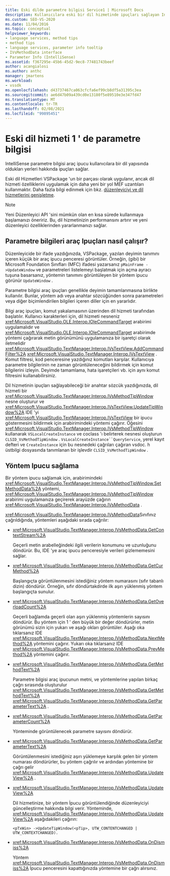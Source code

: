 ```yaml
---
title: Eski dilde parametre bilgisi Service1 | Microsoft Docs
description: Kullanıcılara eski bir dil hizmetinde ipuçları sağlayan IntelliSense parametre bilgisi araç ipucunu nasıl uygulayacağınızı öğrenin.
ms.custom: SEO-VS-2020
ms.date: 11/04/2016
ms.topic: conceptual
helpviewer_keywords:
- language services, method tips
- method tips
- language services, parameter info tooltip
- IVsMethodData interface
- Parameter Info (IntelliSense)
ms.assetid: f367295e-45b6-45d2-9ec8-77481743beef
author: acangialosi
ms.author: anthc
manager: jmartens
ms.workload:
- vssdk
ms.openlocfilehash: d43737467ca063cfcfa6ef99cb8df5a31395c3ea
ms.sourcegitcommit: ae6d47b09a439cd0e13180f5e89510e3e347fd47
ms.translationtype: MT
ms.contentlocale: tr-TR
ms.lasthandoff: 02/08/2021
ms.locfileid: "99895451"
---
```

# <a name="parameter-info-in-a-legacy-language-service-1"></a>Eski dil hizmeti 1 ' de parametre bilgisi
IntelliSense parametre bilgisi araç ipucu kullanıcılara bir dil yapısında oldukları yerleri hakkında ipuçları sağlar.

 Eski dil Hizmetleri VSPackage 'un bir parçası olarak uygulanır, ancak dil hizmeti özelliklerini uygulamak için daha yeni bir yol MEF uzantıları kullanmaktır. Daha fazla bilgi edinmek için bkz. [düzenleyiciyi ve dil hizmetlerini genişletme](../../extensibility/extending-the-editor-and-language-services.md).

> [!NOTE]
> Yeni Düzenleyici API 'sini mümkün olan en kısa sürede kullanmaya başlamanızı öneririz. Bu, dil hizmetinizin performansını artırır ve yeni düzenleyici özelliklerinden yararlanmanızı sağlar.

## <a name="how-parameter-info-tooltips-work"></a>Parametre bilgileri araç Ipuçları nasıl çalışır?
 Düzenleyicide bir ifade yazdığınızda, VSPackage, yazılan deyimin tanımını içeren küçük bir araç ipucu penceresi görüntüler. Örneğin, (gibi) bir Microsoft Foundation Sınıfları (MFC) ifadesi yazarsanız `pMainFrame ->UpdateWindow` ve parametreleri listelemeyi başlatmak için açma ayracı tuşuna basarsanız, yöntemin tanımını görüntüleyen bir yöntem ipucu görünür `UpdateWindow` .

 Parametre bilgisi araç ipuçları genellikle deyimin tamamlanmasına birlikte kullanılır. Bunlar, yöntem adı veya anahtar sözcüğünden sonra parametreleri veya diğer biçimlendirilen bilgileri içeren diller için en yararlıdır.

 Bilgi araç ipuçları, komut yakalamasının üzerinden dil hizmeti tarafından başlatılır. Kullanıcı karakterleri için, dil hizmeti nesneniz <xref:Microsoft.VisualStudio.OLE.Interop.IOleCommandTarget> arabirimi uygulamalıdır ve <xref:Microsoft.VisualStudio.OLE.Interop.IOleCommandTarget> arabirimde yöntemi çağırarak metin görünümünü uygulamanıza bir işaretçi olarak iletmelidir <xref:Microsoft.VisualStudio.TextManager.Interop.IVsTextView.AddCommandFilter%2A> <xref:Microsoft.VisualStudio.TextManager.Interop.IVsTextView> . Komut filtresi, kod penceresine yazdığınız komutları karşılar. Kullanıcıya parametre bilgilerinin ne zaman görüntüleneceğini bildirmek için komut bilgilerini izleyin. Deyimde tamamlama, hata işaretçileri vb. için aynı komut filtresini kullanabilirsiniz.

 Dil hizmetinin ipuçları sağlayabileceği bir anahtar sözcük yazdığınızda, dil hizmeti bir <xref:Microsoft.VisualStudio.TextManager.Interop.IVsMethodTipWindow> nesne oluşturur ve <xref:Microsoft.VisualStudio.TextManager.Interop.IVsTextView.UpdateTipWindow%2A> IDE 'yi <xref:Microsoft.VisualStudio.TextManager.Interop.IVsTextView> bir ipucu göstermesini bildirmek için arabirimindeki yöntemi çağırır. Öğesini <xref:Microsoft.VisualStudio.TextManager.Interop.IVsMethodTipWindow> kullanarak `VSLocalCreateInstance` ve coclass 'ı belirterek nesnesi oluşturun `CLSID_VsMethodTipWindow` . `VsLocalCreateInstance``QueryService`, yerel kayıt defteri ve `CreateInstance` için bu nesnedeki çağrıları çağıran vsdoc. h üstbilgi dosyasında tanımlanan bir işlevdir `CLSID_VsMethodTipWindow` .

## <a name="providing-a-method-tip"></a>Yöntem Ipucu sağlama
 Bir yöntem ipucu sağlamak için, arabirimindeki <xref:Microsoft.VisualStudio.TextManager.Interop.IVsMethodTipWindow.SetMethodData%2A> yöntemi, <xref:Microsoft.VisualStudio.TextManager.Interop.IVsMethodTipWindow> arabirimi uygulamanıza geçirerek arayüzde çağırın <xref:Microsoft.VisualStudio.TextManager.Interop.IVsMethodData> .

 <xref:Microsoft.VisualStudio.TextManager.Interop.IVsMethodData>Sınıfınız çağrıldığında, yöntemleri aşağıdaki sırada çağrılır:

- <xref:Microsoft.VisualStudio.TextManager.Interop.IVsMethodData.GetContextStream%2A>

     Geçerli metin arabelleğindeki ilgili verilerin konumunu ve uzunluğunu döndürür. Bu, IDE 'ye araç ipucu penceresiyle verileri gizlememesini sağlar.

- <xref:Microsoft.VisualStudio.TextManager.Interop.IVsMethodData.GetCurMethod%2A>

     Başlangıçta görüntülenmesini istediğiniz yöntem numarasını (sıfır tabanlı dizin) döndürür. Örneğin, sıfır döndürtakdirde ilk aşırı yüklenmiş yöntem başlangıçta sunulur.

- <xref:Microsoft.VisualStudio.TextManager.Interop.IVsMethodData.GetOverloadCount%2A>

     Geçerli bağlamda geçerli olan aşırı yüklenmiş yöntemlerin sayısını döndürür. Bu yöntem için 1 ' den büyük bir değer döndürürler, metin görünümü sizin için yukarı ve aşağı okları görüntüler. Aşağı oka tıklarsanız IDE <xref:Microsoft.VisualStudio.TextManager.Interop.IVsMethodData.NextMethod%2A> yöntemini çağırır. Yukarı oka tıklarsanız IDE <xref:Microsoft.VisualStudio.TextManager.Interop.IVsMethodData.PrevMethod%2A> yöntemini çağırır.

- <xref:Microsoft.VisualStudio.TextManager.Interop.IVsMethodData.GetMethodText%2A>

     Parametre bilgisi araç ipucunun metni, ve yöntemlerine yapılan birkaç çağrı sırasında oluşturulur <xref:Microsoft.VisualStudio.TextManager.Interop.IVsMethodData.GetMethodText%2A> <xref:Microsoft.VisualStudio.TextManager.Interop.IVsMethodData.GetParameterText%2A> .

- <xref:Microsoft.VisualStudio.TextManager.Interop.IVsMethodData.GetParameterCount%2A>

     Yönteminde görüntülenecek parametre sayısını döndürür.

- <xref:Microsoft.VisualStudio.TextManager.Interop.IVsMethodData.GetParameterText%2A>

     Görüntülenmesini istediğiniz aşırı yüklemeye karşılık gelen bir yöntem numarası döndürürler, bu yöntem çağrılır ve ardından yöntemine bir çağrı gelir <xref:Microsoft.VisualStudio.TextManager.Interop.IVsMethodData.UpdateView%2A> .

- <xref:Microsoft.VisualStudio.TextManager.Interop.IVsMethodData.UpdateView%2A>

     Dil hizmetinize, bir yöntem İpucu görüntülendiğinde düzenleyiciyi güncelleştirme hakkında bilgi verir. Yönteminde, <xref:Microsoft.VisualStudio.TextManager.Interop.IVsMethodData.UpdateView%2A> aşağıdakileri çağırın:

    ```
    <pTxWin> ->UpdateTipWindow(<pTip>, UTW_CONTENTCHANGED | UTW_CONTEXTCHANGED).
    ```

- <xref:Microsoft.VisualStudio.TextManager.Interop.IVsMethodData.OnDismiss%2A>

     Yöntem <xref:Microsoft.VisualStudio.TextManager.Interop.IVsMethodData.OnDismiss%2A> İpucu penceresini kapattığınızda yöntemine bir çağrı alırsınız.
